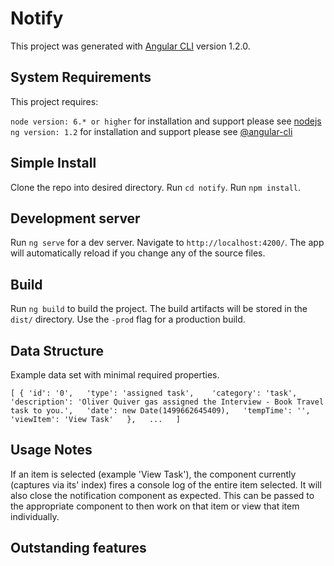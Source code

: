 # Notify

This project was generated with [Angular CLI](https://github.com/angular/angular-cli) version 1.2.0.

## System Requirements

This project requires:

`node version: 6.* or higher` for installation and support please see [nodejs](https://nodejs.org/en/)   
`ng version: 1.2` for installation and support please see [@angular-cli](https://cli.angular.io/)

## Simple Install

Clone the repo into desired directory. Run `cd notify`. Run `npm install`.

## Development server

Run `ng serve` for a dev server. Navigate to `http://localhost:4200/`. The app will automatically reload if you change any of the source files.

## Build

Run `ng build` to build the project. The build artifacts will be stored in the `dist/` directory. Use the `-prod` flag for a production build.

## Data Structure

Example data set with minimal required properties.

`[
	{
		'id': '0',  
		'type': 'assigned task',   
		'category': 'task',   
		'description': 'Oliver Quiver gas assigned the Interview - Book Travel task to you.',  
		'date': new Date(1499662645409),  
		'tempTime': '',
		'viewItem': 'View Task'  
	},  
	...  
]`  

## Usage Notes

If an item is selected (example 'View Task'), the component currently (captures via its' index) fires a console log of the entire item selected. It will also close the notification component as expected. This can be passed to the appropriate component to then work on that item or view that item individually. 

## Outstanding features




